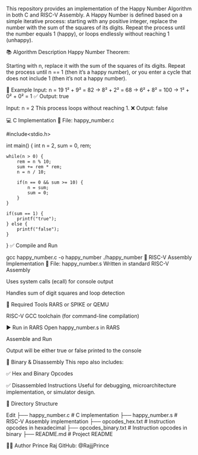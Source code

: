 This repository provides an implementation of the Happy Number Algorithm in both C and RISC-V Assembly. A Happy Number is defined based on a simple iterative process: starting with any positive integer, replace the number with the sum of the squares of its digits. Repeat the process until the number equals 1 (happy), or loops endlessly without reaching 1 (unhappy).

📚 Algorithm Description
Happy Number Theorem:

Starting with n, replace it with the sum of the squares of its digits. Repeat the process until n == 1 (then it’s a happy number), or you enter a cycle that does not include 1 (then it’s not a happy number).

🔁 Example
Input: n = 19
1² + 9² = 82 → 8² + 2² = 68 → 6² + 8² = 100 → 1² + 0² + 0² = 1
✅ Output: true

Input: n = 2
This process loops without reaching 1.
❌ Output: false

💻 C Implementation
📄 File: happy_number.c

#include<stdio.h>

int main() {
    int n = 2, sum = 0, rem;

    while(n > 0) {
        rem = n % 10;
        sum += rem * rem;
        n = n / 10;

        if(n == 0 && sum >= 10) {
            n = sum;
            sum = 0;
        }
    }

    if(sum == 1) {
        printf("true");
    } else {
        printf("false");
    }
}
✅ Compile and Run

gcc happy_number.c -o happy_number
./happy_number
🧾 RISC-V Assembly Implementation
📄 File: happy_number.s
Written in standard RISC-V Assembly

Uses system calls (ecall) for console output

Handles sum of digit squares and loop detection

🔧 Required Tools
RARS or SPIKE or QEMU

RISC-V GCC toolchain (for command-line compilation)

▶️ Run in RARS
Open happy_number.s in RARS

Assemble and Run

Output will be either true or false printed to the console

🧠 Binary & Disassembly
This repo also includes:

✅ Hex and Binary Opcodes

✅ Disassembled Instructions
Useful for debugging, microarchitecture implementation, or simulator design.

📁 Directory Structure

Edit
├── happy_number.c         # C implementation
├── happy_number.s         # RISC-V Assembly implementation
├── opcodes_hex.txt        # Instruction opcodes in hexadecimal
├── opcodes_binary.txt     # Instruction opcodes in binary
├── README.md              # Project README

🙋‍♂️ Author
Prince Raj
GitHub: @RajjjPrince



